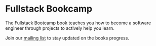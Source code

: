 # Fullstack Bookcamp

The Fullstack Bootcamp book teaches you how to become a software engineer through projects to actively help you learn. 

Join our [mailing list](http://eepurl.com/cW_Xjr) to stay updated on the books progress.

